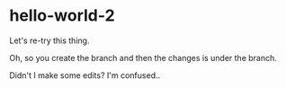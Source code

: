 # hello-world-2
Let's re-try this thing.


Oh, so you create the branch and then the changes is under the branch. 

Didn't I make some edits? I'm confused..
